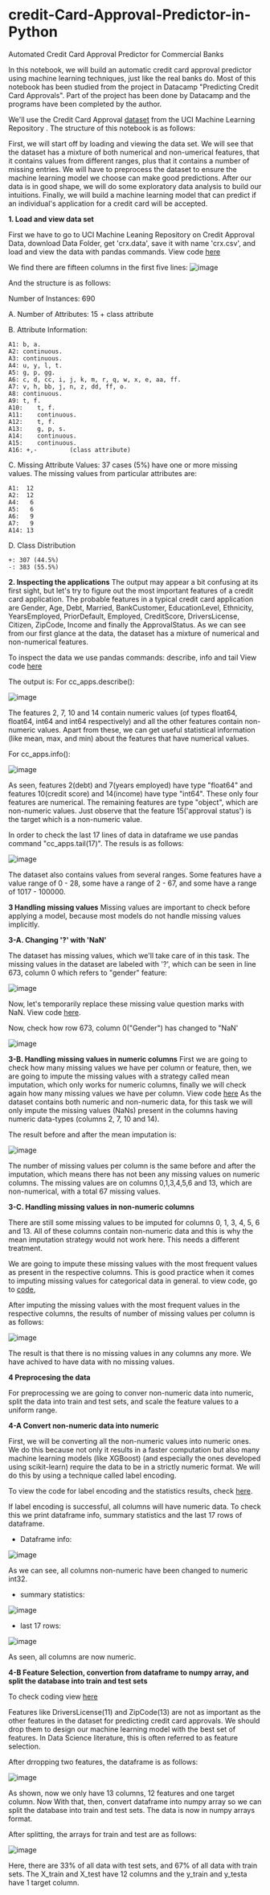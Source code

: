 # credit-Card-Approval-Predictor-in-Python
Automated  Credit Card Approval Predictor for Commercial Banks

In this notebook, we will build an automatic credit card approval predictor using machine learning techniques, just like the real banks do. Most of this notebook has been studied from the project in Datacamp "Predicting Credit Card Approvals".  Part of the project has been done by Datacamp and the programs have been completed by the author.

We'll use the Credit Card Approval [dataset](http://archive.ics.uci.edu/ml/machine-learning-databases/credit-screening/)  from the UCI Machine Learning Repository . The structure of this notebook is as follows:

First, we will start off by loading and viewing the data set. 
We will see that the dataset has a mixture of both numerical and non-umerical features, that it contains values from different ranges, plus that it contains a number of missing entries.
We will have to preprocess the dataset to ensure the machine learning model we choose can make good predictions.
After our data is in good shape, we will do some exploratory data analysis to build our intuitions.
Finally, we will build a machine learning model that can predict if an individual's application for a credit card will be accepted.

**1. Load and view data set**

First we have to go to UCI Machine Leaning Repository on Credit Approval Data, download Data Folder,  get 'crx.data',  save it with name 'crx.csv', and load and view the data with pandas commands. View code [here](coding/load-data)

We find there are fifteen columns in the first five lines: 
![image](https://user-images.githubusercontent.com/53232113/133694972-c57c555c-aea7-4f52-b841-da9ec9c81549.png)


And the structure is as follows: 

Number of Instances: 690

A.  Number of Attributes: 15 + class attribute

B.  Attribute Information:

    A1:	b, a.
    A2:	continuous.
    A3:	continuous.
    A4:	u, y, l, t.
    A5:	g, p, gg.
    A6:	c, d, cc, i, j, k, m, r, q, w, x, e, aa, ff.
    A7:	v, h, bb, j, n, z, dd, ff, o.
    A8:	continuous.
    A9:	t, f.
    A10:	t, f.
    A11:	continuous.
    A12:	t, f.
    A13:	g, p, s.
    A14:	continuous.
    A15:	continuous.
    A16: +,-         (class attribute)

C.  Missing Attribute Values:
    37 cases (5%) have one or more missing values.  The missing
    values from particular attributes are:

    A1:  12
    A2:  12
    A4:   6
    A5:   6
    A6:   9
    A7:   9
    A14: 13

D.  Class Distribution
  
    +: 307 (44.5%)
    -: 383 (55.5%)

**2. Inspecting the applications**
The output may appear a bit confusing at its first sight, but let's try to figure out the most important features of a credit card application.  The probable features in a typical credit card application are Gender, Age, Debt, Married, BankCustomer, EducationLevel, Ethnicity, YearsEmployed, PriorDefault, Employed, CreditScore, DriversLicense, Citizen, ZipCode, Income and finally the ApprovalStatus. 
As we can see from our first glance at the data, the dataset has a mixture of numerical and non-numerical features. 

To inspect the data we use pandas commands: describe, info and tail View code [here](coding/inspect)

The output is:
For cc_apps.describe():

![image](https://user-images.githubusercontent.com/53232113/133695656-f0d0975f-0ca9-493d-babb-a0adc93de0b6.png)


The features 2, 7, 10 and 14 contain numeric values (of types float64, float64, int64 and int64 respectively) and all the other features contain non-numeric values. Apart from these, we can get useful statistical information (like mean, max, and min) about the features that have numerical values.

For cc_apps.info():

![image](https://user-images.githubusercontent.com/53232113/133699014-cc0b4e32-d622-41f7-9e8a-293bd45ce1e9.png)

As seen, features 2(debt) and 7(years employed) have type "float64" and features 10(credit score) and 14(income) have type "int64". These only four features are numerical. The remaining features are type "object", which are non-numeric values.  Just observe that the feature 15('approval status') is the target which is a non-numeric value.

In order to check the last 17 lines of data in dataframe we use pandas command "cc_apps.tail(17)". The resuls is as follows:
							
![image](https://user-images.githubusercontent.com/53232113/133701389-15624bf1-de3d-484c-93e9-45a68566b982.png)

The dataset also contains values from several ranges. Some features have a value range of 0 - 28, some have a range of 2 - 67, and some have a range of 1017 - 100000. 

**3 Handling missing values**
Missing values are important to check before applying a model,  because most models do not handle missing values implicitly.

**3-A. Changing '?' with 'NaN'**

The dataset has missing values, which we'll take care of in this task. The missing values in the dataset are labeled with '?', which can be seen in line 673, column 0 which refers to "gender" feature:

![image](https://user-images.githubusercontent.com/53232113/133701790-dca21919-053a-4b76-ba0d-534cce434856.png)


Now, let's temporarily replace these missing value question marks with NaN. View code [here](coding/missing1).

Now, check how row 673, column 0("Gender") has changed to "NaN'

![image](https://user-images.githubusercontent.com/53232113/133703535-76fe61aa-3a8e-4aaf-87a1-832c02288e82.png)

**3-B. Handling missing values in numeric columns**
First we are going to check how many missing values we have per column or feature, then, we are going to impute the missing values with a strategy called mean imputation, which only works for numeric columns, finally we will check again how many missing values we have per column. View code [here](coding/missing2)
As the dataset contains both numeric and non-numeric data, for this task we will only impute the missing values (NaNs) present in the columns having numeric data-types (columns 2, 7, 10 and 14).

The result before and after the mean imputation is:

![image](https://user-images.githubusercontent.com/53232113/133710796-49925ae6-1f52-47e5-ad2f-2eb6b8c90d0f.png)

The number of missing values per column is the same before and after the imputation, which means there has not been any missing values on numeric columns.
The missing values are on columns 0,1,3,4,5,6 and 13, which are non-numerical, with a total 67 missing values.

**3-C. Handling missing values in non-numeric columns**

There are still some missing values to be imputed for columns 0, 1, 3, 4, 5, 6 and 13. All of these columns contain non-numeric data and this is why the mean imputation strategy would not work here. This needs a different treatment.

We are going to impute these missing values with the most frequent values as present in the respective columns. This is good practice when it comes to imputing missing values for categorical data in general. to view code, go to [code](coding/missing3),

After imputing the missing values with the most frequent values in the respective columns,  the results of number of  missing values per column is as follows:

![image](https://user-images.githubusercontent.com/53232113/133713791-abbba1ba-bd18-4e72-b00a-a91d380f5c5a.png)

The result is  that there is no missing values in any columns any more. We have achived to have data with no missing values.

**4 Preprocesing the data**

For preprocessing we are going to conver non-numeric data into numeric, split the data into train and test sets, and scale the feature values to a uniform range.

**4-A  Convert non-numeric data into numeric**

First, we will be converting all the non-numeric values into numeric ones. We do this because not only it results in a faster computation but also many machine learning models (like XGBoost) (and especially the ones developed using scikit-learn) require the data to be in a strictly numeric format. We will do this by using a technique called label encoding.

To view the code for  label encoding and the statistics results, check [here](coding/preprocessing1).

If label encoding is successful, all columns will have numeric data.  To check this we print dataframe info, summary statistics and the last 17 rows of dataframe.
- Dataframe info:

![image](https://user-images.githubusercontent.com/53232113/133717485-c105d21a-d397-4ef2-b4eb-406a8b82b3de.png)

As we can see, all columns non-numeric have been changed to numeric  int32.

- summary statistics:

![image](https://user-images.githubusercontent.com/53232113/133717895-8b57c842-6890-4841-bc9e-ababaad0993f.png)


- last 17 rows: 

![image](https://user-images.githubusercontent.com/53232113/133718074-d61366c2-07fe-4e13-9bac-de840f012d4d.png)

As seen, all columns are now numeric.

**4-B   Feature Selection, convertion from  dataframe to numpy array,  and split the database into train and test sets**

To check coding view  [here](coding/preprocessing2)

Features like DriversLicense(11) and ZipCode(13) are not as important as the other features in the dataset for predicting credit card approvals. We should drop them to design our machine learning model with the best set of features. In Data Science literature, this is often referred to as feature selection.

After drropping two features, the dataframe is as follows:

![image](https://user-images.githubusercontent.com/53232113/133873322-70bcb7af-7b31-4cca-9821-1fb0185815a6.png)

As shown, now we only have 13 columns, 12 features and one target column.  Now With that, then, convert dataframe into numpy array so we can split the database into train and test sets. The data is now in numpy arrays format.

After splitting, the arrays for train and test are as follows:

![image](https://user-images.githubusercontent.com/53232113/133900053-9a92df45-0909-4b07-b2c1-83fa48d03197.png)

Here, there are 33% of all data with test sets, and 67% of all data with train sets.  The X_train and X_test have 12 columns and the y_train and y_testa have 1 target column.



